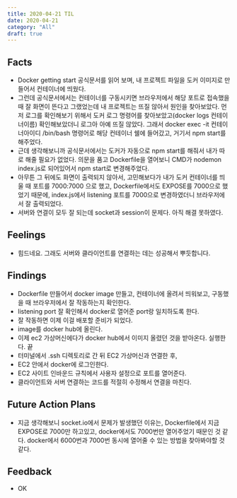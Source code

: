 ```yaml
---
title: 2020-04-21 TIL
date: 2020-04-21
category: "All"
draft: true
---
```


## Facts

- Docker getting start 공식문서를 읽어 보며, 내 프로젝트 파일을 도커 이미지로 만들어서 컨테이너에 띄웠다.
- 그런데 공식문서에서는 컨테이너를 구동시키면 브라우저에서 해당 포트로 접속했을 때 잘 화면이 뜬다고 그랬었는데 내 프로젝트는 뜨질 않아서 원인을 찾아보았다. 먼저 로그를 확인해보기 위해서 도커 로그 명령어를 찾아보았고(docker logs 컨테이너이름) 확인해보았더니 로그아 아예 뜨질 않았다. 그래서 docker exec -it 컨테이너아이디 /bin/bash 명령어로 해당 컨테이너 쉘에 들어갔고, 거기서 npm start를 해주었다.
- 근데 생각해보니까 공식문서에서는 도커가 자동으로 npm start를 해줘서 내가 따로 해줄 필요가 없었다. 의문을 품고 Dockerfile을 열어보니 CMD가 nodemon index.js로 되어있어서 npm start로 변경해주었다.
- 아무튼 그 뒤에도 화면이 출력되지 않아서, 고민해보다가 내가 도커 컨테이너를 띄울 때 포트를 7000:7000 으로 했고, Dockerfile에서도 EXPOSE를 7000으로 했었기 때문에, index.js에서 listening 포트를 7000으로 변경하였더니 브라우저에서 잘 출력되었다.
- 서버와 연결이 모두 잘 되는데 socket과 session이 문제다. 아직 해결 못하였다.

## Feelings

- 힘드네요. 그래도 서버와 클라이언트를 연결하는 데는 성공해서 뿌듯합니다.

## Findings

- Dockerfile 만들어서 docker image 만들고, 컨테이너에 올려서 띄워보고, 구동했을 때 브라우저에서 잘 작동하는지 확인한다.
- listening port 잘 확인해서 docker로 열어준 port랑 일치하도록 한다.
- 잘 작동하면 이제 이걸 배포할 준비가 되었다.
- image를 docker hub에 올린다.
- 이제 ec2 가상머신에다가 docker hub에서 이미지 올렸던 것을 받아온다. 실행한다. 끝
- 터미널에서 .ssh 디렉토리로 간 뒤 EC2 가상머신과 연결한 후,
- EC2 안에서 docker에 로그인한다.
- EC2 사이트 인바운드 규칙에서 사용자 설정으로 포트를 열어준다.
- 클라이언트와 서버 연결하는 코드를 적절히 수정해서 연결을 마친다.

## Future Action Plans

- 지금 생각해보니 socket.io에서 문제가 발생했던 이유는, Dockerfile에서 지금 EXPOSE로 7000만 하고있고, docker에서도 7000번만 열어주었기 때문인 것 같다. docker에서 6000번과 7000번 동시에 열어줄 수 있는 방법을 찾아봐야할 것 같다.

## Feedback

- OK
